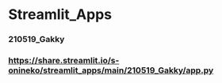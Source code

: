 # Streamlit_Apps

### 210519_Gakky
### https://share.streamlit.io/s-onineko/streamlit_apps/main/210519_Gakky/app.py
